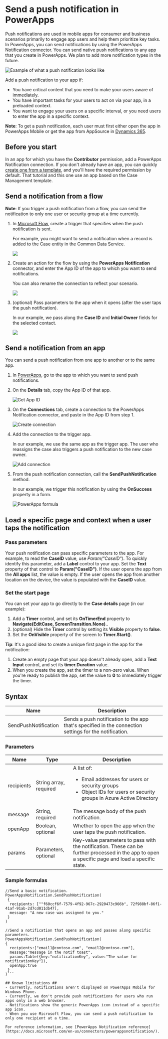 <properties
	pageTitle="Send a push notification | Microsoft PowerApps"
	description="Learn how to send native push notifications to an app in PowerApps."
	services=""
	suite="powerapps"
	documentationCenter="na"
	authors="jamesol-msft"
	manager="anneta"
	editor=""
	tags=""
	/>

<tags
	ms.service="powerapps"
	ms.devlang="na"
	ms.topic="article"
	ms.tgt_pltfrm="na"
	ms.workload="na"
	ms.date="08/08/2017"
	ms.author="jamesol"/>

# Send a push notification in PowerApps #
Push notifications are used in mobile apps for consumer and business scenarios primarily to engage app users and help them prioritize key tasks. In PowerApps, you can send notifications by using the PowerApps Notification connector. You can send native push notifications to any app that you create in PowerApps. We plan to add more notification types in the future.

![Example of what a push notification looks like](./media/add-notifications/pic1-send-notif.jpg)

Add a push notification to your app if:
- You have critical content that you need to make your users aware of immediately.
- You have important tasks for your users to act on via your app, in a preloaded context.
- You want to engage your users on a specific interval, or you need users to enter the app in a specific context.

**Note**: To get a push notification, each user must first either open the app in PowerApps Mobile or get the app from AppSource in [Dynamics 365](https://home.dynamics.com/).

## Before you start ##
In an app for which you have the **Contributor** permission, add a PowerApps Notification connection. If you don't already have an app, you can quickly [create one from a template](get-started-test-drive.md), and you'll have the required permission by default. That tutorial and this one use an app based on the Case Management template.

## Send a notification from a flow ##
**Note**: If you trigger a push notification from a flow, you can send the notification to only one user or security group at a time currently.

1. In [Microsoft Flow](https://flow.microsoft.com), create a trigger that specifies when the push notification is sent.

	For example, you might want to send a notification when a record is added to the Case entity in the Common Data Service.

	![](./media/add-notifications/pic4-step1-flowupdated.jpg)

2. Create an action for the flow by using the **PowerApps Notification** connector, and enter the App ID of the app to which you want to send notifications.

	You can also rename the connection to reflect your scenario.

	![](./media/add-notifications/pic5-step2-create-connection.jpg)

4. (optional) Pass parameters to the app when it opens (after the user taps the push notification).

	In our example, we pass along the **Case ID** and **Initial Owner** fields for the selected contact.

	![](./media/add-notifications/pic6-step3-configure-notif.jpg)

## Send a notification from an app
You can send a push notification from one app to another or to the same app.

1. In [PowerApps](https://web.powerapps.com/), go to the app to which you want to send push notifications.

1. On the **Details** tab, copy the App ID of that app.

	![Get App ID](./media/add-notifications/grab-id.png)

2. On the **Connections** tab, create a connection to the PowerApps Notification connector, and paste in the App ID from step 1.

	![Create connection](./media/add-notifications/create-connection.png)

3. Add the connection to the trigger app.

	In our example, we use the same app as the trigger app. The user who reassigns the case also triggers a push notification to the new case owner.

	![Add connection](./media/add-notifications/add-connection.png)

4. From the push notification connection, call the **SendPushNotification** method.

	In our example, we trigger this notification by using the **OnSuccess** property in a form.

	![PowerApps formula](./media/add-notifications/powerapps-function.png)

## Load a specific page and context when a user taps the notification

### Pass parameters
Your push notification can pass specific parameters to the app. For example, to read the **CaseID** value, use *Param("CaseID")*. To quickly identify this parameter, add a **Label** control to your app. Set the **Text** property of that control to **Param("CaseID")**. If the user opens the app from the **All apps** list, the value is empty. If the user opens the app from another location on the device, the value is populated with the **CaseID** value.

### Set the start page
You can set your app to go directly to the **Case details** page (in our example):

1. Add a **Timer** control, and set its **OnTimerEnd** property to **Navigate(EditCase, ScreenTransition.None)**..
1. (optional) Hide the **Timer** control by setting its **Visible** property to **false**.
1. Set the **OnVisible** property of the screen to **Timer.Start()**.

**Tip**: It's a good idea to create a unique first page in the app for the notification:

1. Create an empty page that your app doesn't already open, add a **Text Input** control, and set its **timer.Duration** value.
4. When you create the app, set the timer to a non-zero value. When you're ready to publish the app, set the value to **0** to immediately trigger the timer.

## Syntax

| Name | Description |
|------|-------------|
| SendPushNotification | Sends a push notification to the app that's specified in the connection settings for the notification. |

### Parameters
| Name       | Type    | Description |
|------------|---------|-------------|
| recipients | String array, required | A list of: <ul> <li>Email addresses for users or security groups</li> <li>Object IDs for users or security groups in Azure Active Directory</li></ul>                |
| message    | String, required          | The message body of the push notification.    |
| openApp    | Boolean, optional         | Whether to open the app when the user taps the push notification.                                                                                             |
| params     | Parameters, optional      | Key-value parameters to pass with the notification. These can be further processed in the app to open a specific page and load a specific state. |

### Sample formulas

```
//Send a basic notification.
PowerAppsNotification.SendPushNotification(
 {
  recipients: [""f60ccf6f-7579-4f92-967c-2920473c966b", 72f988bf-86f1-41af-91ab-2d7cd011db47],
  message: "A new case was assigned to you."
 }
)

//Send a notification that opens an app and passes along specific parameters.
PowerAppsNotification.SendPushNotification(
{
  recipients:["email1@contoso.com", "email2@contoso.com"],
  message:"message in the notif toast",
  params:Table({key:"notificationKey", value:"The value for notificationKey"}),
  openApp:true
 }
)```

## Known limitations ##
- Currently, notifications aren't displayed on PowerApps Mobile for Windows Phone.
- Currently, we don't provide push notifications for users who run apps only in a web browser.
- Notifications show the generic PowerApps icon instead of a specific app icon.
- When you use Microsoft Flow, you can send a push notification to only one recipient at a time.

For reference information, see [PowerApps Notification reference](https://docs.microsoft.com/en-us/connectors/powerappsnotification/).
